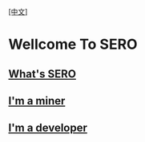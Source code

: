 [[中文]](https://wiki.sero.cash/index-zh.html)



# Wellcome To SERO



## [What's SERO](http://wiki.sero.cash/en/index.html?file=home=Home)



## [I'm a miner](http://wiki.sero.cash/en/index.html?file=Start/from-the-binary-package)



## [I'm a developer](http://wiki.sero.cash/en/index.html?file=Tutorial/principle-of-anonymous-token)

